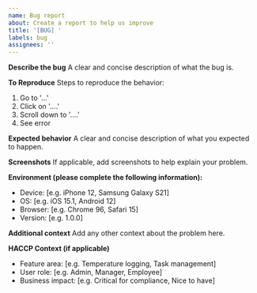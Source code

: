 ```yaml
---
name: Bug report
about: Create a report to help us improve
title: '[BUG] '
labels: bug
assignees: ''
---
```


**Describe the bug**
A clear and concise description of what the bug is.

**To Reproduce**
Steps to reproduce the behavior:

1. Go to '...'
2. Click on '....'
3. Scroll down to '....'
4. See error

**Expected behavior**
A clear and concise description of what you expected to happen.

**Screenshots**
If applicable, add screenshots to help explain your problem.

**Environment (please complete the following information):**

- Device: [e.g. iPhone 12, Samsung Galaxy S21]
- OS: [e.g. iOS 15.1, Android 12]
- Browser: [e.g. Chrome 96, Safari 15]
- Version: [e.g. 1.0.0]

**Additional context**
Add any other context about the problem here.

**HACCP Context (if applicable)**

- Feature area: [e.g. Temperature logging, Task management]
- User role: [e.g. Admin, Manager, Employee]
- Business impact: [e.g. Critical for compliance, Nice to have]

